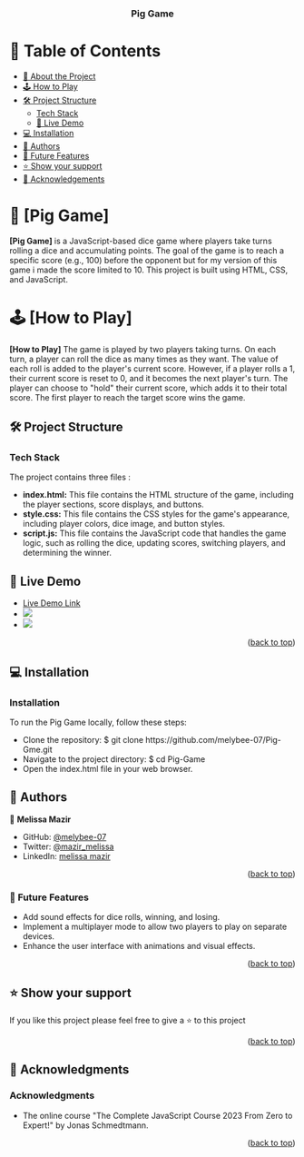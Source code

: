 <a name="readme-top"></a>

<div align="center">

  <h3><b>Pig Game
</b></h3>

</div>

# 📗 Table of Contents

- [📖 About the Project](#about-project)
- [🕹️ How to Play](#How-to-Play)
- [🛠️ Project Structure](#Project-Structure)
  - [Tech Stack](#tech-stack)
  - [🚀 Live Demo](#live-demo)
- [💻 Installation](#Installation)
- [👥 Authors](#authors)
- [🔭 Future Features](#future-features)
- [⭐️ Show your support](#support)
- [🙏 Acknowledgements](#acknowledgements)

# 📖 [Pig Game] <a name="about-project"></a>

**[Pig Game]** is a JavaScript-based dice game where players take turns rolling a dice and accumulating points. The goal of the game is to reach a specific score (e.g., 100) before the opponent but for my version of this game i made the score limited to 10. This project is built using HTML, CSS, and JavaScript.

# 🕹️ [How to Play] <a name="How-to-Play"></a>

**[How to Play]** The game is played by two players taking turns. On each turn, a player can roll the dice as many times as they want. The value of each roll is added to the player's current score. However, if a player rolls a 1, their current score is reset to 0, and it becomes the next player's turn. The player can choose to "hold" their current score, which adds it to their total score. The first player to reach the target score wins the game.

## 🛠️ Project Structure <a name="Project-Structure"></a>

### Tech Stack <a name="tech-stack"></a>

The project contains three files :

<ul>
  <li><b>index.html:</b> This file contains the HTML structure of the game, including the player sections, score displays, and buttons.</li>
  <li><b>style.css:</b> This file contains the CSS styles for the game's appearance, including player colors, dice image, and button styles.</li>
  <li><b>script.js:</b> This file contains the JavaScript code that handles the game logic, such as rolling the dice, updating scores, switching players, and determining the winner.</li>
</ul>

<!-- LIVE DEMO -->

## 🚀 Live Demo <a name="live-demo"></a>

<ul>
  <li><a href="https://melybee-07.github.io/Pig-Gme/">Live Demo Link</a></li>
  <li><a href="https://melybee-07.github.io/Pig-Gme/"><img src="./Capture d'écran 2023-05-19 164252.png"></a></li>
  <li><a href="https://melybee-07.github.io/Pig-Gme/"><img src="./Capture d'écran 2023-05-19 164227.png"></a></li>
</ul>

<p align="right">(<a href="#readme-top">back to top</a>)</p>

<!-- GETTING STARTED -->

## 💻 Installation <a name="Installation"></a>

### Installation

To run the Pig Game locally, follow these steps:

<ul>
<li>Clone the repository: $ git clone https://github.com/melybee-07/Pig-Gme.git</li>
<li>Navigate to the project directory: $ cd Pig-Game</li>
<li>Open the index.html file in your web browser.</li>
</ul>

## 👥 Authors <a name="authors"></a>

👤 **Melissa Mazir**

- GitHub: [@melybee-07](https://github.com/melybee-07)
- Twitter: [@mazir_melissa](https://twitter.com/mazir_melissa)
- LinkedIn: [melissa mazir](https://www.linkedin.com/in/melissa-mazir-172574223/)

<p align="right">(<a href="#readme-top">back to top</a>)</p>

### 🔭 Future Features <a name="Future Features"></a>

- Add sound effects for dice rolls, winning, and losing.
- Implement a multiplayer mode to allow two players to play on separate devices.
- Enhance the user interface with animations and visual effects.

<p align="right">(<a href="#readme-top">back to top</a>)</p>

<!-- SUPPORT -->

## ⭐️ Show your support <a name="support"></a>

If you like this project please feel free to give a ⭐️ to this project

<p align="right">(<a href="#readme-top">back to top</a>)</p>

## 🙏 Acknowledgments <a name="Acknowledgments"></a>

### Acknowledgments

<ul>
<li>The online course "The Complete JavaScript Course 2023 From Zero to Expert!" by Jonas Schmedtmann.</li>
</ul>

<p align="right">(<a href="#readme-top">back to top</a>)</p>
